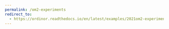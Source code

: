 ```yaml
---
permalink: /om2-experiments
redirect_to:
  - https://ordinor.readthedocs.io/en/latest/examples/2021om2-experiments.html
---
```

